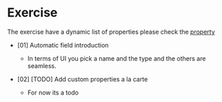 # Exercise

The exercise have a dynamic list of properties please check the [property](../property.md)

- [01] Automatic field introduction
  - In terms of UI you pick a name and the type and the others are seamless.

- [02] [TODO] Add custom properties a la carte
  - For now its a todo